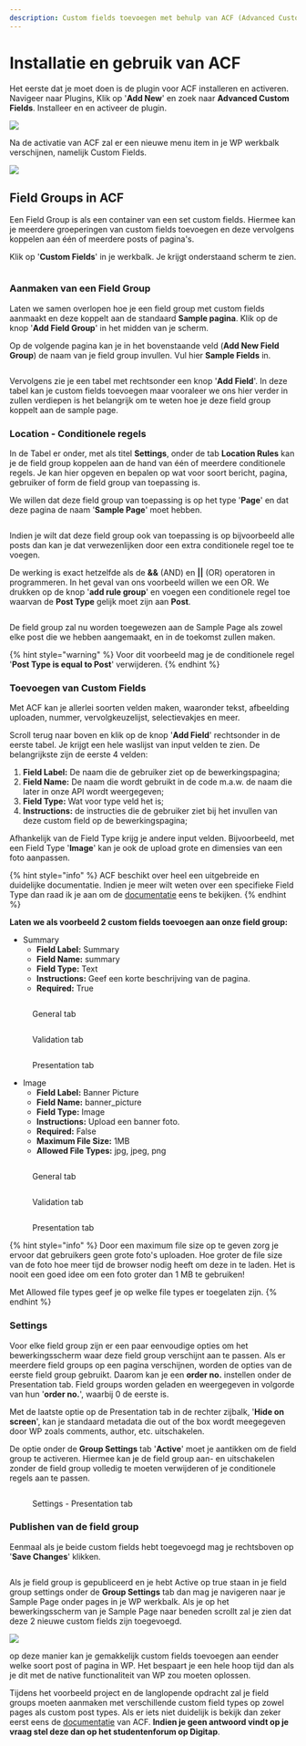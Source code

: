 ```yaml
---
description: Custom fields toevoegen met behulp van ACF (Advanced Custom Fields)
---
```


# Installatie en gebruik van ACF

Het eerste dat je moet doen is de plugin voor ACF installeren en activeren. Navigeer naar Plugins, Klik op '**Add New**' en zoek naar **Advanced Custom Fields**. Installeer en en activeer de plugin.

![](<../../.gitbook/assets/image (5) (1).png>)

Na de activatie van ACF zal er een nieuwe menu item in je WP werkbalk verschijnen, namelijk Custom Fields.

![](<../../.gitbook/assets/image (91).png>)

## Field Groups in ACF

Een Field Group is als een container van een set custom fields. Hiermee kan je meerdere groeperingen van custom fields toevoegen en deze vervolgens koppelen aan één of meerdere posts of pagina's.

Klik op '**Custom Fields**' in je werkbalk. Je krijgt onderstaand scherm te zien.

<figure><img src="../../.gitbook/assets/image (157).png" alt=""><figcaption></figcaption></figure>

### Aanmaken van een Field Group

Laten we samen overlopen hoe je een field group met custom fields aanmaakt en deze koppelt aan de standaard **Sample pagina**. Klik op de knop '**Add Field Group**' in het midden van je scherm.

Op de volgende pagina kan je in het bovenstaande veld (**Add New Field Group**) de naam van je field group invullen. Vul hier **Sample Fields** in.

<figure><img src="../../.gitbook/assets/image (195).png" alt=""><figcaption></figcaption></figure>

Vervolgens zie je een tabel met rechtsonder een knop '**Add Field**'. In deze tabel kan je custom fields toevoegen maar vooraleer we ons hier verder in zullen verdiepen is het belangrijk om te weten hoe je deze field group koppelt aan de sample page.

### Location - Conditionele regels

In de Tabel er onder, met als titel **Settings**, onder de tab **Location Rules** kan je de field group koppelen aan de hand van één of meerdere conditionele regels. Je kan hier opgeven en bepalen op wat voor soort bericht, pagina, gebruiker of form de field group van toepassing is.

We willen dat deze field group van toepassing is op het type '**Page**' en dat deze pagina de naam '**Sample Page**' moet hebben.

<figure><img src="../../.gitbook/assets/image (163).png" alt=""><figcaption></figcaption></figure>

Indien je wilt dat deze field group ook van toepassing is op bijvoorbeeld alle posts dan kan je dat verwezenlijken door een extra conditionele regel toe te voegen.

De werking is exact hetzelfde als de **&&** (AND) en **||** (OR) operatoren in programmeren. In het geval van ons voorbeeld willen we een OR. We drukken op de knop '**add rule group**' en voegen een conditionele regel toe waarvan de **Post Type** gelijk moet zijn aan **Post**.

<figure><img src="../../.gitbook/assets/image (214).png" alt=""><figcaption></figcaption></figure>

De field group zal nu worden toegewezen aan de Sample Page als zowel elke post die we hebben aangemaakt, en in de toekomst zullen maken.

{% hint style="warning" %}
Voor dit voorbeeld mag je de conditionele regel '**Post Type is equal to Post**' verwijderen.
{% endhint %}

### Toevoegen van Custom Fields

Met ACF kan je allerlei soorten velden maken, waaronder tekst, afbeelding uploaden, nummer, vervolgkeuzelijst, selectievakjes en meer.

Scroll terug naar boven en klik op de knop '**Add Field**' rechtsonder in de eerste tabel. Je krijgt een hele waslijst van input velden te zien. De belangrijkste zijn de eerste 4 velden:

1. **Field Label:** De naam die de gebruiker ziet op de bewerkingspagina;
2. **Field Name:** De naam die wordt gebruikt in de code m.a.w. de naam die later in onze API wordt weergegeven;
3. **Field Type:** Wat voor type veld het is;
4. **Instructions:** de instructies die de gebruiker ziet bij het invullen van deze custom field op de bewerkingspagina;

Afhankelijk van de Field Type krijg je andere input velden. Bijvoorbeeld, met een Field Type '**Image**' kan je ook de upload grote en dimensies van een foto aanpassen.

{% hint style="info" %}
ACF beschikt over heel een uitgebreide en duidelijke documentatie. Indien je meer wilt weten over een specifieke Field Type dan raad ik je aan om de [documentatie](https://www.advancedcustomfields.com/resources/) eens te bekijken.
{% endhint %}

**Laten we als voorbeeld 2 custom fields toevoegen aan onze field group:**

* Summary
  * **Field Label:** Summary
  * **Field Name:** summary
  * **Field Type:** Text
  * **Instructions:** Geef een korte beschrijving van de pagina.
  * **Required:** True

<figure><img src="../../.gitbook/assets/image (184).png" alt=""><figcaption><p>General tab</p></figcaption></figure>

<figure><img src="../../.gitbook/assets/image (115).png" alt=""><figcaption><p>Validation tab</p></figcaption></figure>

<figure><img src="../../.gitbook/assets/image (187).png" alt=""><figcaption><p>Presentation tab</p></figcaption></figure>

* Image
  * **Field Label:** Banner Picture
  * **Field Name:** banner\_picture
  * **Field Type:** Image
  * **Instructions:** Upload een banner foto.
  * **Required:** False
  * **Maximum File Size:** 1MB
  * **Allowed File Types:** jpg, jpeg, png

<figure><img src="../../.gitbook/assets/image (218).png" alt=""><figcaption><p>General tab</p></figcaption></figure>

<figure><img src="../../.gitbook/assets/image (192).png" alt=""><figcaption><p>Validation tab</p></figcaption></figure>

<figure><img src="../../.gitbook/assets/image (171).png" alt=""><figcaption><p>Presentation tab</p></figcaption></figure>

{% hint style="info" %}
Door een maximum file size op te geven zorg je ervoor dat gebruikers geen grote foto's uploaden. Hoe groter de file size van de foto hoe meer tijd de browser nodig heeft om deze in te laden. Het is nooit een goed idee om een foto groter dan 1 MB te gebruiken!

Met Allowed file types geef je op welke file types er toegelaten zijn.
{% endhint %}

### Settings

Voor elke field group zijn er een paar eenvoudige opties om het bewerkingsscherm waar deze field group verschijnt aan te passen. Als er meerdere field groups op een pagina verschijnen, worden de opties van de eerste field group gebruikt. Daarom kan je een **order no.** instellen onder de Presentation tab. Field groups worden geladen en weergegeven in volgorde van hun '**order no.**', waarbij 0 de eerste is.

Met de laatste optie op de Presentation tab in de rechter zijbalk, '**Hide on screen**', kan je standaard metadata die out of the box wordt meegegeven door WP zoals comments, author, etc. uitschakelen.

De optie onder de **Group Settings** tab '**Active**' moet je aantikken om de field group te activeren. Hiermee kan je de field group aan- en uitschakelen zonder de field group volledig te moeten verwijderen of je conditionele regels aan te passen.

<figure><img src="../../.gitbook/assets/image (147).png" alt=""><figcaption><p>Settings - Presentation tab</p></figcaption></figure>

### Publishen van de field group

Eenmaal als je beide custom fields hebt toegevoegd mag je rechtsboven op '**Save Changes**' klikken.

<figure><img src="../../.gitbook/assets/image (178).png" alt=""><figcaption></figcaption></figure>

Als je field group is gepubliceerd en je hebt Active op true staan in je field group settings onder de **Group Settings** tab dan mag je navigeren naar je Sample Page onder pages in je WP werkbalk. Als je op het bewerkingsscherm van je Sample Page naar beneden scrollt zal je zien dat deze 2 nieuwe custom fields zijn toegevoegd.

![](<../../.gitbook/assets/image (76) (1).png>)

op deze manier kan je gemakkelijk custom fields toevoegen aan eender welke soort post of pagina in WP. Het bespaart je een hele hoop tijd dan als je dit met de native functionaliteit van WP zou moeten oplossen.

Tijdens het voorbeeld project en de langlopende opdracht zal je field groups moeten aanmaken met verschillende custom field types op zowel pages als custom post types. Als er iets niet duidelijk is bekijk dan zeker eerst eens de [documentatie](https://www.advancedcustomfields.com/resources/) van ACF. **Indien je geen antwoord vindt op je vraag stel deze dan op het studentenforum op Digitap**.
